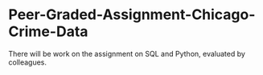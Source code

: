 # Peer-Graded-Assignment-Chicago-Crime-Data
There will be work on the assignment on SQL and Python, evaluated by colleagues.

